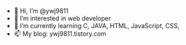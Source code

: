 - 👋 Hi, I’m @ywj9811
- 👀 I’m interested in web developer
- 🌱 I’m currently learning C, JAVA, HTML, JavaScript, CSS, 
- 📫 My blog: ywj9811.tistory.com

<!---
ywj9811/ywj9811 is a ✨ special ✨ repository because its `README.md` (this file) appears on your GitHub profile.
You can click the Preview link to take a look at your changes.
--->

